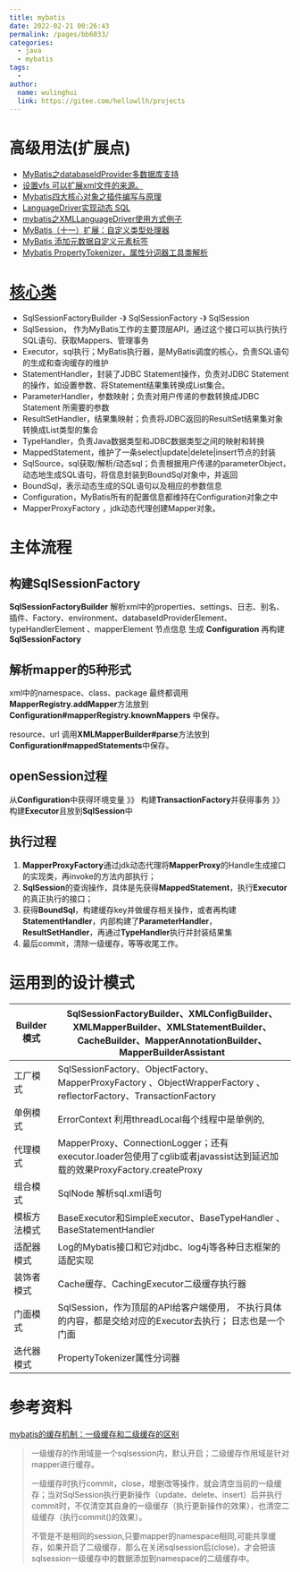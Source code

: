 ```yaml
---
title: mybatis
date: 2022-02-21 00:26:43
permalink: /pages/bb6033/
categories:
  - java
  - mybatis
tags:
  - 
author: 
  name: wulinghui
  link: https://gitee.com/hellowllh/projects
---
```

# 高级用法(扩展点)

- [MyBatis之databaseIdProvider多数据库支持](https://blog.csdn.net/likewindy/article/details/51396576)
- [设置vfs 可以扩展xml文件的来源。](https://blog.csdn.net/TangKenny/article/details/113680711) 
- [Mybatis四大核心对象之插件编写与原理](https://blog.csdn.net/weixin_42412601/article/details/104645211)
- [LanguageDriver实现动态 SQL](https://blog.csdn.net/w_yunlong/article/details/79201509)
- [mybatis之XMLLanguageDriver使用方式例子](https://blog.csdn.net/nmgrd/article/details/77198976)
- [MyBatis（十一）扩展：自定义类型处理器](https://dev-preview.cnblogs.com/niujifei/p/15312252.html)
- [MyBatis 添加元数据自定义元素标签](https://juejin.cn/post/6854573216359415822)
- [Mybatis PropertyTokenizer，属性分词器工具类解析](https://blog.csdn.net/seasonsbin/article/details/116998082)

# [核心类](http://www.mybatis.cn/archives/715.html)

- SqlSessionFactoryBuilder -》 SqlSessionFactory -》 SqlSession
- SqlSession， 作为MyBatis工作的主要顶层API，通过这个接口可以执行执行SQL语句、获取Mappers、管理事务
- Executor，sql执行；MyBatis执行器，是MyBatis调度的核心，负责SQL语句的生成和查询缓存的维护
- StatementHandler，封装了JDBC Statement操作，负责对JDBC Statement的操作，如设置参数、将Statement结果集转换成List集合。
- ParameterHandler，参数映射；负责对用户传递的参数转换成JDBC Statement 所需要的参数
- ResultSetHandler，结果集映射；负责将JDBC返回的ResultSet结果集对象转换成List类型的集合
- TypeHandler，负责Java数据类型和JDBC数据类型之间的映射和转换
- MappedStatement，维护了一条select|update|delete|insert节点的封装
- SqlSource，sql获取/解析/动态sql；负责根据用户传递的parameterObject，动态地生成SQL语句，将信息封装到BoundSql对象中，并返回
- BoundSql，表示动态生成的SQL语句以及相应的参数信息
- Configuration，MyBatis所有的配置信息都维持在Configuration对象之中
- MapperProxyFactory ，jdk动态代理创建Mapper对象。

# 主体流程

## 构建SqlSessionFactory

**SqlSessionFactoryBuilder**  解析xml中的properties、settings、日志、别名、插件、Factory、environment、databaseIdProviderElement、typeHandlerElement 、mapperElement 节点信息 生成 **Configuration**  再构建**SqlSessionFactory**

## 解析mapper的5种形式

xml中的namespace、class、package 最终都调用**MapperRegistry.addMapper**方法放到**Configuration#mapperRegistry.knownMappers** 中保存。

resource、url 调用**XMLMapperBuilder#parse**方法放到**Configuration#mappedStatements**中保存。

## openSession过程

从**Configuration**中获得环境变量  》》 构建**TransactionFactory**并获得事务 》》 构建**Executor**且放到**SqlSession**中

## 执行过程

1. **MapperProxyFactory**通过jdk动态代理将**MapperProxy**的Handle生成接口的实现类，再invoke的方法内部执行；
2. **SqlSession**的查询操作，具体是先获得**MappedStatement**，执行**Executor**的真正执行的接口；
3. 获得**BoundSql**，构建缓存key并做缓存相关操作，或者再构建**StatementHandler**，内部构建了**ParameterHandler**，**ResultSetHandler**，再通过**TypeHandler**执行并封装结果集
3. 最后commit，清除一级缓存，等等收尾工作。



# 运用到的设计模式

| Builder模式  | SqlSessionFactoryBuilder、XMLConfigBuilder、XMLMapperBuilder、XMLStatementBuilder、CacheBuilder、MapperAnnotationBuilder、MapperBuilderAssistant |
| ------------ | ------------------------------------------------------------ |
| 工厂模式     | SqlSessionFactory、ObjectFactory、MapperProxyFactory  、ObjectWrapperFactory 、reflectorFactory、TransactionFactory |
| 单例模式     | ErrorContext   利用threadLocal每个线程中是单例的,            |
| 代理模式     | MapperProxy、ConnectionLogger；还有executor.loader包使用了cglib或者javassist达到延迟加载的效果ProxyFactory.createProxy |
| 组合模式     | SqlNode 解析sql.xml语句                                      |
| 模板方法模式 | BaseExecutor和SimpleExecutor、BaseTypeHandler 、BaseStatementHandler |
| 适配器模式   | Log的Mybatis接口和它对jdbc、log4j等各种日志框架的适配实现    |
| 装饰者模式   | Cache缓存、CachingExecutor二级缓存执行器                     |
| 门面模式     | SqlSession，作为顶层的API给客户端使用， 不执行具体的内容，都是交给对应的Executor去执行； 日志也是一个门面 |
| 迭代器模式   | PropertyTokenizer属性分词器                                  |





# 参考资料

[mybatis的缓存机制：一级缓存和二级缓存的区别](https://www.cnblogs.com/yunianzeng/p/11826449.html)

> 一级缓存的作用域是一个sqlsession内，默认开启；二级缓存作用域是针对mapper进行缓存。
>
> 一级缓存时执行commit，close，增删改等操作，就会清空当前的一级缓存；当对SqlSession执行更新操作（update、delete、insert）后并执行commit时，不仅清空其自身的一级缓存（执行更新操作的效果），也清空二级缓存（执行commit()的效果）。
>
> 不管是不是相同的session,只要mapper的namespace相同,可能共享缓存，如果开启了二级缓存，那么在关闭sqlsession后(close)，才会把该sqlsession一级缓存中的数据添加到namespace的二级缓存中。

